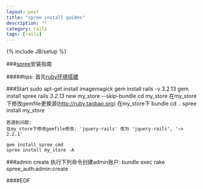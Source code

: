 ```yaml
---
layout: post
title: "spree install guides"
description: ""
category: rails
tags: [rails]
---
```

{% include JB/setup %}

###[spree](https://github.com/zhulinpinyu/spree)安装指南
    
#####tips:
首先[ruby环境搭建](https://www.evernote.com/shard/s241/sh/f43d6b5f-c385-46e2-aa50-fb415e1d20b1/f12e8e152d9a871223d1c620b4897da8)

###Start
    sudo apt-get install imagemagick
    gem install rails -v 3.2.13
    gem install spree
    rails _3.2.13_ new my_store --skip-bundle
    cd my_store
    在my_store下修改gemfile更换源(http://ruby.taobao.org)
    在my_store下 bundle
    cd ..
    spree install my_store
    
    若遇到问题:
    在my_store下修改gemfile修改: 'jquery-rails' 改为 'jquery-rails', '~> 2.2.1'
    
    gem install spree_cmd
    spree install my_store -A
    
###admin create
    执行下列命令创建admin账户:
    bundle exec rake spree_auth:admin:create
    
####EOF    